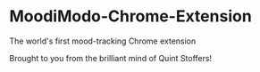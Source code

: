 MoodiModo-Chrome-Extension
==========================

The world's first mood-tracking Chrome extension

Brought to you from the brilliant mind of Quint Stoffers!
